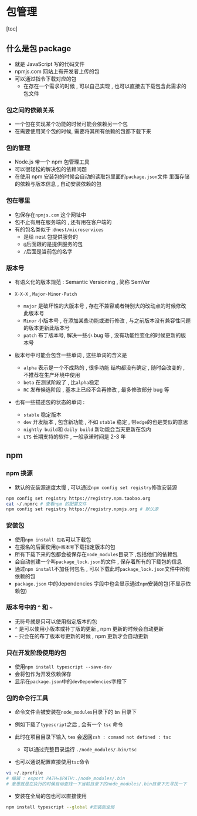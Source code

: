 # 包管理

[toc]

## 什么是包 package

- 就是 JavaScript 写的代码文件
- npmjs.com 网站上有开发者上传的包
- 可以通过指令下载对应的包
  - 在存在一个需求的时候 , 可以自己实现 , 也可以直接去下载包含此需求的包文件

### 包之间的依赖关系

- 一个包在实现某个功能的时候可能会依赖另一个包
- 在需要使用某个包的时候, 需要将其所有依赖的包都下载下来

### 包的管理

- Node.js 带一个 npm 包管理工具
- 可以很轻松的解决包的依赖问题
- 在使用 npm 安装包的时候会自动的读取包里面的`package.json`文件 里面存储的依赖与版本信息 , 自动安装依赖的包

### 包在哪里

- 包保存在`npmjs.com` 这个网址中
- 包不止有用在服务端的 , 还有用在客户端的
- 有的包名类似于 :`@nest/microservices`
  - 是给 nest 包提供服务的
  - `@`后面跟的是提供服务的包
  - `/`后面是当前包的名字

### 版本号

- 有语义化的版本规范 : Semantic Versioning , 简称 SemVer

- `X·X·X` , `Major·Minor·Patch`
  - `major` 是破坏性的大版本号 , 存在不兼容或者特别大的改动点的时候修改此版本号
  - `Minor` 小版本号 , 在添加某些功能或进行修改 , 与之前版本没有兼容性问题的版本更新此版本号
  - `patch` 布丁版本号, 解决一些小 bug 等 , 没有功能性变化的时候更新的版本号

- 版本号中可能会包含一些单词 , 这些单词的含义是

  - `alpha` 表示是一个不成熟的 , 很多功能 结构都没有确定 , 随时会改变的 , 不推荐在生产环境中使用
  - `beta` 在测试阶段了 , 比`alpha`稳定
  - `RC` 发布候选阶段 , 基本上已经不会再修改 , 最多修改部分 bug 等

- 也有一些描述包的状态的单词 :
  - `stable` 稳定版本
  - `dev` 开发版本 , 包含新功能 , 不如 `stable` 稳定 , 带`edge`的也是类似的意思
  - `nightly build`和 `daily build` 新功能会当天更新在包内
  - `LTS` 长期支持的软件 , 一般承诺时间是 2-3 年

## npm

### npm 换源

- 默认的安装源速度太慢 , 可以通过`npm config set registry`修改安装源

```zsh
npm config set registry https://registry.npm.taobao.org
cat ~/.npmrc # 查看npm 的配置文件
npm config set registry https://registry.npmjs.org # 默认源
```

### 安装包

- 使用`npm install 包名`可以下载包
- 在报名的后面使用`@+版本号`下载指定版本的包
- 所有下载下来的包都会被保存在`node_modules`目录下 ,包括他们的依赖包
- 会自动创建一个叫`package_lock.json`的文件 , 保存着所有的下载包的信息
- 通过`npm install`不加任何包名 , 可以下载此时`package_lock.json`文件中所有依赖的包
- `package.json` 中的dependencies 字段中也会显示通过`npm`安装的包(不显示依赖包)

### 版本号中的 `^` 和 `~`

- 无符号就是只可以使用指定版本的包
- `^` 是可以使用小版本或补丁版的更新 , npm 更新的时候会自动更新
- `~` 只会在的布丁版本号更新的时候 , npm 更新才会自动更新

### 只在开发阶段使用的包

- 使用`npm install typescript --save-dev`
- 会将包作为开发依赖保存
- 显示在`package.json`中的`devDependencies`字段下

### 包的命令行工具

- 命令文件会被安装在`node_modules`目录下的 `bn` 目录下
- 例如下载了`typescript`之后 , 会有一个 `tsc` 命令
- 此时在项目目录下输入 `tes` 会返回`zsh : comand not defined : tsc`
  - 可以通过完整目录运行 `./node_modules/.bin/tsc`

- 也可以通说配置直接使用`tsc`命令

```zsh
vi ~/.zprofile
# 编辑 : export PATH=$PATH:./node_modules/.bin
# 意思就是在执行的时候自动查找一下当前目录下的node_modules/.bin目录下先寻找一下
```

- 安装在全局的包也可以直接使用

```zsh
npm install typescript --global #安装到全局
```
